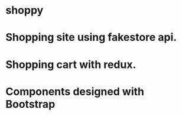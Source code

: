 # shoppy
# Shopping site using fakestore api.
# Shopping cart with redux.
# Components designed with Bootstrap
